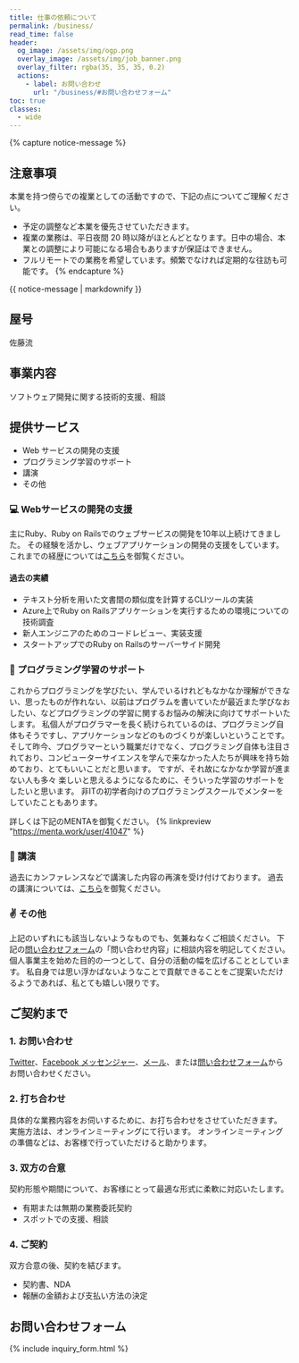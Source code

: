 ```yaml
---
title: 仕事の依頼について
permalink: /business/
read_time: false
header:
  og_image: /assets/img/ogp.png
  overlay_image: /assets/img/job_banner.png
  overlay_filter: rgba(35, 35, 35, 0.2)
  actions:
    - label: お問い合わせ
      url: "/business/#お問い合わせフォーム"
toc: true
classes:
  - wide
---
```


{% capture notice-message %}

## 注意事項

本業を持つ傍らでの複業としての活動ですので、下記の点についてご理解ください。

- 予定の調整など本業を優先させていただきます。
- 複業の業務は、平日夜間 20 時以降がほとんどとなります。日中の場合、本業との調整により可能になる場合もありますが保証はできません。
- フルリモートでの業務を希望しています。頻繁でなければ定期的な往訪も可能です。
  {% endcapture %}

<div class="notice--danger">
{{ notice-message | markdownify }}
</div>

## 屋号

佐藤流

## 事業内容

ソフトウェア開発に関する技術的支援、相談

## 提供サービス

- Web サービスの開発の支援
- プログラミング学習のサポート
- 講演
- その他

### :computer: Webサービスの開発の支援

主にRuby、Ruby on Railsでのウェブサービスの開発を10年以上続けてきました。
その経験を活かし、ウェブアプリケーションの開発の支援をしています。
これまでの経歴については[こちら](/curriculum_vitae)を御覧ください。

#### 過去の実績

- テキスト分析を用いた文書間の類似度を計算するCLIツールの実装
- Azure上でRuby on Railsアプリケーションを実行するための環境についての技術調査
- 新人エンジニアのためのコードレビュー、実装支援
- スタートアップでのRuby on Railsのサーバーサイド開発

### :pencil: プログラミング学習のサポート

これからプログラミングを学びたい、学んでいるけれどもなかなか理解ができない、思ったものが作れない、以前はプログラムを書いていたが最近また学びなおしたい、などプログラミングの学習に関するお悩みの解決に向けてサポートいたします。
私個人がプログラマーを長く続けられているのは、プログラミング自体もそうですし、アプリケーションなどのものづくりが楽しいということです。
そして昨今、プログラマーという職業だけでなく、プログラミング自体も注目されており、コンピューターサイエンスを学んで来なかった人たちが興味を持ち始めており、とてもいいことだと思います。
ですが、それ故になかなか学習が進まない人も多々
楽しいと思えるようになるために、そういった学習のサポートをしたいと思います。
非ITの初学者向けのプログラミングスクールでメンターをしていたこともあります。

詳しくは下記のMENTAを御覧ください。
{% linkpreview "https://menta.work/user/41047" %}

### :microphone: 講演

過去にカンファレンスなどで講演した内容の再演を受け付けております。
過去の講演については、[こちら](/presentations)を御覧ください。

### :v: その他

上記のいずれにも該当しないようなものでも、気兼ねなくご相談ください。
下記の[問い合わせフォーム](#お問い合わせフォーム)の「問い合わせ内容」に相談内容を明記してください。
個人事業主を始めた目的の一つとして、自分の活動の幅を広げることとしています。
私自身では思い浮かばないようなことで貢献できることをご提案いただけるようであれば、私とても嬉しい限りです。

## ご契約まで

### 1. お問い合わせ

[Twitter](https://twitter.com/satoryuofficial)、[Facebook メッセンジャー](https://www.messenger.com/t/satoryu)、[メール](mailto:satoryu.1981@gmail.com)、または[問い合わせフォーム](#お問い合わせフォーム)からお問い合わせください。

### 2. 打ち合わせ

具体的な業務内容をお伺いするために、お打ち合わせをさせていただきます。
実施方法は、オンラインミーティングにて行います。
オンラインミーティングの準備などは、お客様で行っていただけると助かります。

### 3. 双方の合意

契約形態や期間について、お客様にとって最適な形式に柔軟に対応いたします。

- 有期または無期の業務委託契約
- スポットでの支援、相談

### 4. ご契約

双方合意の後、契約を結びます。

- 契約書、NDA
- 報酬の金額および支払い方法の決定

## お問い合わせフォーム

{% include inquiry_form.html %}
